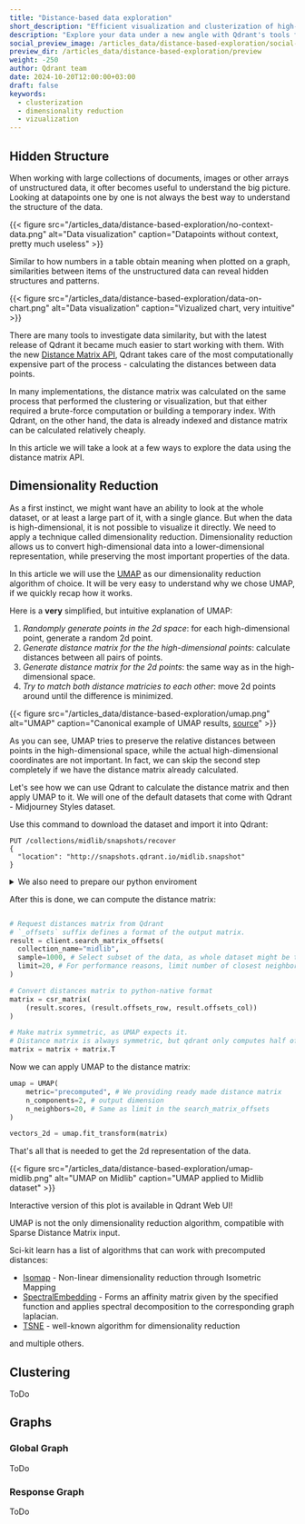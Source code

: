 ```yaml
---
title: "Distance-based data exploration"
short_description: "Efficient visualization and clusterization of high-dimensional data with Qdrant"
description: "Explore your data under a new angle with Qdrant's tools for dimensionality reduction, clusterization, and visualization."
social_preview_image: /articles_data/distance-based-exploration/social-preview.jpg
preview_dir: /articles_data/distance-based-exploration/preview
weight: -250
author: Qdrant team
date: 2024-10-20T12:00:00+03:00
draft: false
keywords:
  - clusterization
  - dimensionality reduction
  - vizualization
---
```



## Hidden Structure

When working with large collections of documents, images or other arrays of unstructured data, it ofter becomes useful to understand the big picture.
Looking at datapoints one by one is not always the best way to understand the structure of the data.

{{< figure src="/articles_data/distance-based-exploration/no-context-data.png" alt="Data visualization" caption="Datapoints without context, pretty much useless" >}}

Similar to how numbers in a table obtain meaning when plotted on a graph, similarities between items of the unstructured data can reveal hidden structures and patterns.

{{< figure src="/articles_data/distance-based-exploration/data-on-chart.png" alt="Data visualization" caption="Vizualized chart, very intuitive" >}}

There are many tools to investigate data similarity, but with the latest release of Qdrant it became much easier to start working with them.
With the new [Distance Matrix API](/documentation/concepts/explore/#distance-matrix), Qdrant takes care of the most computationally expensive part of the process - calculating the distances between data points.

In many implementations, the distance matrix was calculated on the same process that performed the clustering or visualization, but that either required a brute-force computation or building a temporary index.
With Qdrant, on the other hand, the data is already indexed and distance matrix can be calculated relatively cheaply.

In this article we will take a look at a few ways to explore the data using the distance matrix API.

## Dimensionality Reduction

As a first instinct, we might want have an ability to look at the whole dataset, or at least a large part of it, with a single glance.
But when the data is high-dimensional, it is not possible to visualize it directly. We need to apply a technique called dimensionality reduction.
Dimensionality reduction allows us to convert high-dimensional data into a lower-dimensional representation, while preserving the most important properties of the data.

In this article we will use the [UMAP](https://github.com/lmcinnes/umap) as our dimensionality reduction algorithm of choice.
It will be very easy to understand why we chose UMAP, if we quickly recap how it works.

Here is a **very** simplified, but intuitive explanation of UMAP:

1. *Randomply generate points in the 2d space*: for each high-dimensional point, generate a random 2d point.
1. *Generate distance matrix for the the high-dimensional points*: calculate distances between all pairs of points.
1. *Generate distance matrix for the 2d points*:  the same way as in the high-dimensional space.
1. *Try to match both distance matricies to each other*: move 2d points around until the difference is minimized.

{{< figure src="/articles_data/distance-based-exploration/umap.png" alt="UMAP" caption="Canonical example of UMAP results, [source](https://github.com/lmcinnes/umap?tab=readme-ov-file#performance-and-examples)" >}}

As you can see, UMAP tries to preserve the relative distances between points in the high-dimensional space, while the actual high-dimensional coordinates are not important.
In fact, we can skip the second step completely if we have the distance matrix already calculated.

Let's see how we can use Qdrant to calculate the distance matrix and then apply UMAP to it.
We will one of the default datasets that come with Qdrant - Midjourney Styles dataset.

Use this command to download the dataset and import it into Qdrant:

```http
PUT /collections/midlib/snapshots/recover
{
  "location": "http://snapshots.qdrant.io/midlib.snapshot"
}
```

<details>
<summary>We also need to prepare our python enviroment</summary>

```bash
pip install umap-learn seaborn matplotlib qdrant-client
```

Import the necessary libraries:

```python
# Used to talk to Qdrant
from qdrant_client import QdrantClient
# Package with original UMAP implementation
from umap import UMAP
# Python implementation for sparse matrices
from scipy.sparse import csr_matrix
# For vizualization
import seaborn as sns
```

Establish connection to Qdrant:

```python
qdrant = QdrantClient("http://localhost:6333")
```

</details>

After this is done, we can compute the distance matrix:

```python

# Request distances matrix from Qdrant
# `_offsets` suffix defines a format of the output matrix.
result = client.search_matrix_offsets(
  collection_name="midlib",
  sample=1000, # Select subset of the data, as whole dataset might be too large
  limit=20, # For performance reasons, limit number of closest neighbors to consider
)

# Convert distances matrix to python-native format 
matrix = csr_matrix(
    (result.scores, (result.offsets_row, result.offsets_col))
)

# Make matrix symmetric, as UMAP expects it.
# Distance matrix is always symmetric, but qdrant only computes half of it.
matrix = matrix + matrix.T
```

Now we can apply UMAP to the distance matrix:

```python
umap = UMAP(
    metric="precomputed", # We providing ready made distance matrix
    n_components=2, # output dimension
    n_neighbors=20, # Same as limit in the search_matrix_offsets
)

vectors_2d = umap.fit_transform(matrix)
```

That's all that is needed to get the 2d representation of the data.

{{< figure src="/articles_data/distance-based-exploration/umap-midlib.png" alt="UMAP on Midlib" caption="UMAP applied to Midlib dataset" >}}

<aside role="status">Interactive version of this plot is available in Qdrant Web UI!</aside>

UMAP is not the only dimensionality reduction algorithm, compatible with Sparse Distance Matrix input.

Sci-kit learn has a list of algorithms that can work with precomputed distances:

- [Isomap](https://scikit-learn.org/stable/modules/generated/sklearn.manifold.Isomap.html) - Non-linear dimensionality reduction through Isometric Mapping
- [SpectralEmbedding](https://scikit-learn.org/stable/modules/generated/sklearn.manifold.SpectralEmbedding.html) - Forms an affinity matrix given by the specified function and applies spectral decomposition to the corresponding graph laplacian.
- [TSNE](https://scikit-learn.org/stable/modules/generated/sklearn.manifold.TSNE.html) - well-known algorithm for dimensionality reduction

and multiple others.

## Clustering

ToDo

## Graphs

### Global Graph

ToDo

### Response Graph

ToDo